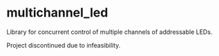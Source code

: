 # multichannel_led

Library for concurrent control of multiple channels of addressable LEDs.

Project discontinued due to infeasibility.
